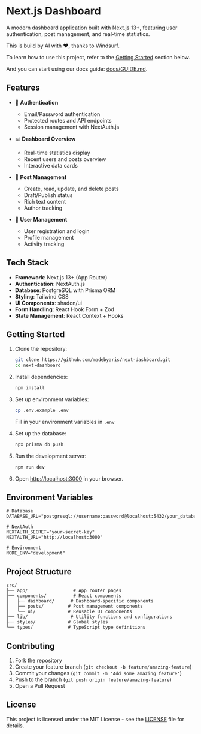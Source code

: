 # Next.js Dashboard

A modern dashboard application built with Next.js 13+, featuring user authentication, post management, and real-time statistics.

This is build by AI with ❤️, thanks to Windsurf.

To learn how to use this project, refer to the [Getting Started](#getting-started) section below.

And you can start using our docs guide:
[docs/GUIDE.md](docs/GUIDE.md).

## Features

- 🔐 **Authentication**
  - Email/Password authentication
  - Protected routes and API endpoints
  - Session management with NextAuth.js

- 📊 **Dashboard Overview**
  - Real-time statistics display
  - Recent users and posts overview
  - Interactive data cards

- 📝 **Post Management**
  - Create, read, update, and delete posts
  - Draft/Publish status
  - Rich text content
  - Author tracking

- 👥 **User Management**
  - User registration and login
  - Profile management
  - Activity tracking

## Tech Stack

- **Framework**: Next.js 13+ (App Router)
- **Authentication**: NextAuth.js
- **Database**: PostgreSQL with Prisma ORM
- **Styling**: Tailwind CSS
- **UI Components**: shadcn/ui
- **Form Handling**: React Hook Form + Zod
- **State Management**: React Context + Hooks

## Getting Started

1. Clone the repository:
   ```bash
   git clone https://github.com/madebyaris/next-dashboard.git
   cd next-dashboard
   ```

2. Install dependencies:
   ```bash
   npm install
   ```

3. Set up environment variables:
   ```bash
   cp .env.example .env
   ```
   Fill in your environment variables in `.env`

4. Set up the database:
   ```bash
   npx prisma db push
   ```

5. Run the development server:
   ```bash
   npm run dev
   ```

6. Open [http://localhost:3000](http://localhost:3000) in your browser.

## Environment Variables

```env
# Database
DATABASE_URL="postgresql://username:password@localhost:5432/your_database_name"

# NextAuth
NEXTAUTH_SECRET="your-secret-key"
NEXTAUTH_URL="http://localhost:3000"

# Environment
NODE_ENV="development"
```

## Project Structure

```
src/
├── app/                 # App router pages
├── components/          # React components
│   ├── dashboard/      # Dashboard-specific components
│   ├── posts/         # Post management components
│   └── ui/            # Reusable UI components
├── lib/                # Utility functions and configurations
├── styles/            # Global styles
└── types/             # TypeScript type definitions
```

## Contributing

1. Fork the repository
2. Create your feature branch (`git checkout -b feature/amazing-feature`)
3. Commit your changes (`git commit -m 'Add some amazing feature'`)
4. Push to the branch (`git push origin feature/amazing-feature`)
5. Open a Pull Request

## License

This project is licensed under the MIT License - see the [LICENSE](LICENSE) file for details.
